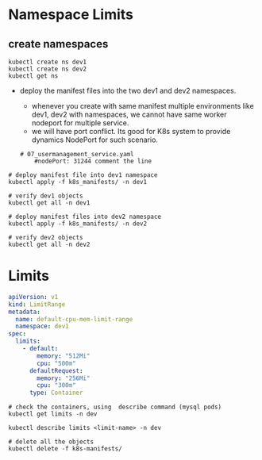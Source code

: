 # Namespace Limits

## create namespaces
```
kubectl create ns dev1
kubectl create ns dev2
kubectl get ns
```

- deploy the manifest files into the two dev1 and dev2 namespaces.
    - whenever you create with same manifest multiple environments like dev1, dev2 with namespaces, we cannot have same worker nodeport for multiple service.
    -   we will have port conflict. Its good for K8s system to provide dynamics NodePort for such scenario.

    ```
    # 07_usermanagement_service.yaml
        #nodePort: 31244 comment the line
    ```

``` 
# deploy manifest file into dev1 namespace
kubectl apply -f k8s_manifests/ -n dev1

# verify dev1 objects
kubectl get all -n dev1

# deploy manifest files into dev2 namespace
kubectl apply -f k8s_manifests/ -n dev2

# verify dev2 objects
kubectl get all -n dev2
```

# Limits
```yaml
apiVersion: v1
kind: LimitRange
metadata:
  name: default-cpu-mem-limit-range
  namespace: dev1
spec:
  limits:
    - default:
        memory: "512Mi"
        cpu: "500m"
      defaultRequest:
        memory: "256Mi"
        cpu: "300m"
      type: Container
```
 
```
# check the containers, using  describe command (mysql pods)
kubectl get limits -n dev

kubectl describe limits <limit-name> -n dev

# delete all the objects
kubectl delete -f k8s-manifests/
```